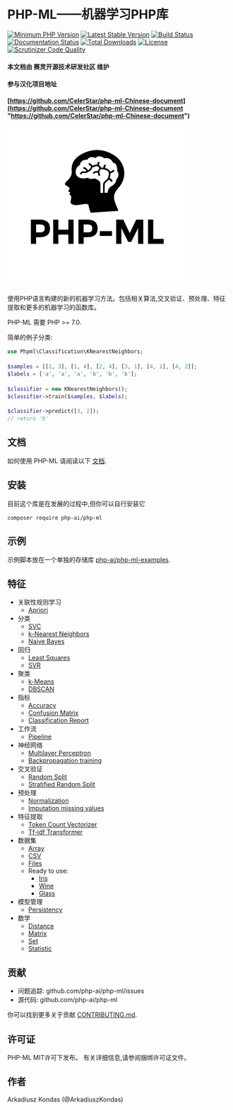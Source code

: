 # PHP-ML——机器学习PHP库

[![Minimum PHP Version](https://img.shields.io/badge/php-%3E%3D%207.0-8892BF.svg)](https://php.net/)
[![Latest Stable Version](https://img.shields.io/packagist/v/php-ai/php-ml.svg)](https://packagist.org/packages/php-ai/php-ml)
[![Build Status](https://scrutinizer-ci.com/g/php-ai/php-ml/badges/build.png?b=develop)](https://scrutinizer-ci.com/g/php-ai/php-ml/build-status/develop)
[![Documentation Status](https://readthedocs.org/projects/php-ml/badge/?version=develop)](http://php-ml.readthedocs.org/en/develop/?badge=develop)
[![Total Downloads](https://poser.pugx.org/php-ai/php-ml/downloads.svg)](https://packagist.org/packages/php-ai/php-ml)
[![License](https://poser.pugx.org/php-ai/php-ml/license.svg)](https://packagist.org/packages/php-ai/php-ml)
[![Scrutinizer Code Quality](https://scrutinizer-ci.com/g/php-ai/php-ml/badges/quality-score.png?b=develop)](https://scrutinizer-ci.com/g/php-ai/php-ml/?branch=develop)

#### 本文档由 赛灵开源技术研发社区 维护
#### 参与汉化项目地址
#### [https://github.com/CelerStar/php-ml-Chinese-document](https://github.com/CelerStar/php-ml-Chinese-document "https://github.com/CelerStar/php-ml-Chinese-document")

![PHP-ML - Machine Learning library for PHP](assets/php-ml-logo.png)

使用PHP语言构建的新的机器学习方法。包括相关算法,交叉验证、预处理、特征提取和更多的机器学习的函数库。

PHP-ML 需要 PHP >= 7.0.

简单的例子分类:
```php
use Phpml\Classification\KNearestNeighbors;

$samples = [[1, 3], [1, 4], [2, 4], [3, 1], [4, 1], [4, 2]];
$labels = ['a', 'a', 'a', 'b', 'b', 'b'];

$classifier = new KNearestNeighbors();
$classifier->train($samples, $labels);

$classifier->predict([3, 2]); 
// return 'b'
```

## 文档

如何使用 PHP-ML 请阅读以下 [文档](http://php-ml.readthedocs.org/).

## 安装

目前这个库是在发展的过程中,但你可以自行安装它

```
composer require php-ai/php-ml
```

## 示例

示例脚本放在一个单独的存储库 [php-ai/php-ml-examples](https://github.com/php-ai/php-ml-examples).

## 特征

* 关联性规则学习
    * [Apriori](machine-learning/association/apriori/)
* 分类
    * [SVC](machine-learning/classification/svc/)
    * [k-Nearest Neighbors](machine-learning/classification/k-nearest-neighbors/)
    * [Naive Bayes](machine-learning/classification/naive-bayes/)
* 回归
    * [Least Squares](machine-learning/regression/least-squares/)
    * [SVR](machine-learning/regression/svr/)
* 聚类
    * [k-Means](machine-learning/clustering/k-means/)
    * [DBSCAN](machine-learning/clustering/dbscan/)
* 指标
    * [Accuracy](machine-learning/metric/accuracy/)
    * [Confusion Matrix](machine-learning/metric/confusion-matrix/)
    * [Classification Report](machine-learning/metric/classification-report/)
* 工作流
    * [Pipeline](machine-learning/workflow/pipeline)
* 神经网络
    * [Multilayer Perceptron](machine-learning/neural-network/multilayer-perceptron/)
    * [Backpropagation training](machine-learning/neural-network/backpropagation/)
* 交叉验证
    * [Random Split](machine-learning/cross-validation/random-split/)
    * [Stratified Random Split](machine-learning/cross-validation/stratified-random-split/)
* 预处理
    * [Normalization](machine-learning/preprocessing/normalization/)
    * [Imputation missing values](machine-learning/preprocessing/imputation-missing-values/)
* 特征提取
    * [Token Count Vectorizer](machine-learning/feature-extraction/token-count-vectorizer/)
    * [Tf-idf Transformer](machine-learning/feature-extraction/tf-idf-transformer/)
* 数据集
    * [Array](machine-learning/datasets/array-dataset/)
    * [CSV](machine-learning/datasets/csv-dataset/)
    * [Files](machine-learning/datasets/files-dataset/)
    * Ready to use:
        * [Iris](machine-learning/datasets/demo/iris/)
        * [Wine](machine-learning/datasets/demo/wine/)
        * [Glass](machine-learning/datasets/demo/glass/)
* 模型管理
    * [Persistency](machine-learning/model-manager/persistency/)
* 数学
    * [Distance](math/distance/)
    * [Matrix](math/matrix/)
    * [Set](math/set/)
    * [Statistic](math/statistic/)
    

## 贡献

- 问题追踪: github.com/php-ai/php-ml/issues
- 源代码: github.com/php-ai/php-ml

你可以找到更多关于贡献 [CONTRIBUTING.md](CONTRIBUTING.md).

## 许可证

PHP-ML MIT许可下发布。 有关详细信息,请参阅捆绑许可证文件。

## 作者

Arkadiusz Kondas (@ArkadiuszKondas)
